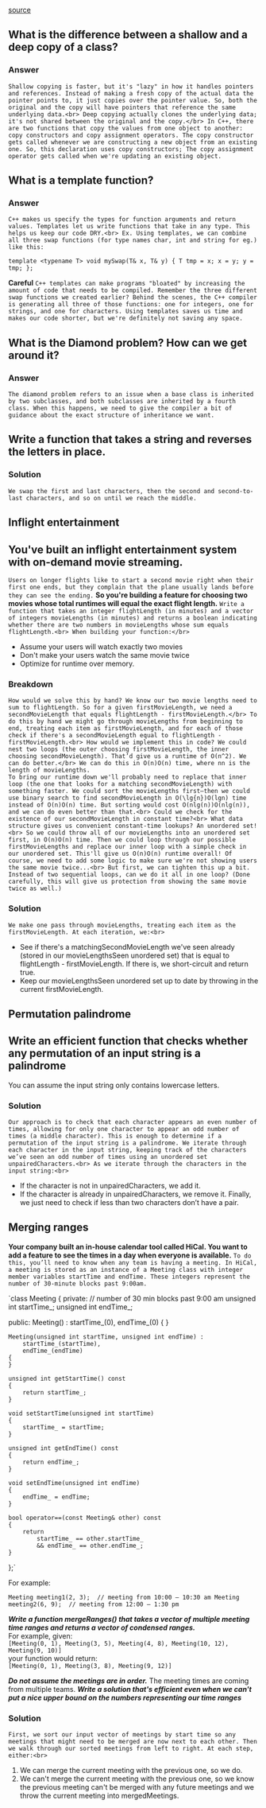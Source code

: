 
[source](https://www.interviewcake.com/cpp-interview-questions)

## What is the difference between a shallow and a deep copy of a class?
### Answer
`Shallow copying is faster, but it's "lazy" in how it handles pointers and references. Instead of making a fresh copy of the actual data the pointer points to, it just copies over the pointer value. So, both the original and the copy will have pointers that reference the same underlying data.<br> Deep copying actually clones the underlying data; it's not shared between the original and the copy.</br> In C++, there are two functions that copy the values from one object to another: copy constructors and copy assignment operators. The copy constructor gets called whenever we are constructing a new object from an existing one. So, this declaration uses copy constructors; The copy assignment operator gets called when we're updating an existing object.`


## What is a template function?
### Answer
`C++ makes us specify the types for function arguments and return values. Templates let us write functions that take in any type. This helps us keep our code DRY.<br> Ex. Using templates, we can combine all three swap functions (for type names char, int and string for eg.) like this:`

`template <typename T>
void mySwap(T& x, T& y)
{
    T tmp = x;
    x = y;
    y = tmp;
};`

**Careful**
`C++ templates can make programs "bloated" by increasing the amount of code that needs to be compiled. Remember the three different swap functions we created earlier? Behind the scenes, the C++ compiler is generating all three of those functions: one for integers, one for strings, and one for characters. Using templates saves us time and makes our code shorter, but we're definitely not saving any space.`


## What is the Diamond problem? How can we get around it?
### Answer
`The diamond problem refers to an issue when a base class is inherited by two subclasses, and both subclasses are inherited by a fourth class. When this happens, we need to give the compiler a bit of guidance about the exact structure of inheritance we want.`


## Write a function that takes a string and reverses the letters in place. 
### Solution
`We swap the first and last characters, then the second and second-to-last characters, and so on until we reach the middle.`


## Inflight entertainment
## **You've built an inflight entertainment system with on-demand movie streaming.**
`Users on longer flights like to start a second movie right when their first one ends, but they complain that the plane usually lands before they can see the ending.`
**So you're building a feature for choosing two movies whose total runtimes will equal the exact flight length.**
`Write a function that takes an integer flightLength (in minutes) and a vector of integers movieLengths (in minutes) and returns a boolean indicating whether there are two numbers in movieLengths whose sum equals flightLength.<br> When building your function:</br>`
- Assume your users will watch exactly two movies
- Don't make your users watch the same movie twice
- Optimize for runtime over memory.

### Breakdown
`How would we solve this by hand? We know our two movie lengths need to sum to flightLength. So for a given firstMovieLength, we need a secondMovieLength that equals flightLength - firstMovieLength.</br> To do this by hand we might go through movieLengths from beginning to end, treating each item as firstMovieLength, and for each of those check if there's a secondMovieLength equal to flightLength - firstMovieLength.<br> How would we implement this in code? We could nest two loops (the outer choosing firstMovieLength, the inner choosing secondMovieLength). That’d give us a runtime of O(n^2). We can do better.</br> We can do this in O(n)O(n) time, where nn is the length of movieLengths.`
<br>
`To bring our runtime down we'll probably need to replace that inner loop (the one that looks for a matching secondMovieLength) with something faster. We could sort the movieLengths first—then we could use binary search to find secondMovieLength in O(\lg{n})O(lgn) time instead of O(n)O(n) time. But sorting would cost O(nlg(n))O(nlg(n)), and we can do even better than that.<br> Could we check for the existence of our secondMovieLength in constant time?<br> What data structure gives us convenient constant-time lookups? An unordered set!<br> So we could throw all of our movieLengths into an unordered set first, in O(n)O(n) time. Then we could loop through our possible firstMovieLengths and replace our inner loop with a simple check in our unordered set. This'll give us O(n)O(n) runtime overall! Of course, we need to add some logic to make sure we're not showing users the same movie twice...<br> But first, we can tighten this up a bit. Instead of two sequential loops, can we do it all in one loop? (Done carefully, this will give us protection from showing the same movie twice as well.)`

### Solution

`We make one pass through movieLengths, treating each item as the firstMovieLength. At each iteration, we:<br>`
- See if there's a matchingSecondMovieLength we've seen already (stored in our movieLengthsSeen unordered set) that is equal to flightLength - firstMovieLength. If there is, we short-circuit and return true.
- Keep our movieLengthsSeen unordered set up to date by throwing in the current firstMovieLength.


## Permutation palindrome
## **Write an efficient function that checks whether any permutation of an input string is a palindrome**
You can assume the input string only contains lowercase letters.

### Solution
`Our approach is to check that each character appears an even number of times, allowing for only one character to appear an odd number of times (a middle character). This is enough to determine if a permutation of the input string is a palindrome. We iterate through each character in the input string, keeping track of the characters we’ve seen an odd number of times using an unordered set unpairedCharacters.<br> As we iterate through the characters in the input string:<br>`
- If the character is not in unpairedCharacters, we add it.
- If the character is already in unpairedCharacters, we remove it.
Finally, we just need to check if less than two characters don’t have a pair.


## Merging ranges
**Your company built an in-house calendar tool called HiCal. You want to add a feature to see the times in a day when everyone is available.**
`To do this, you’ll need to know when any team is having a meeting. In HiCal, a meeting is stored as an instance of a Meeting class with integer member variables startTime and endTime. These integers represent the number of 30-minute blocks past 9:00am.`

`class Meeting
{
private:
    // number of 30 min blocks past 9:00 am
    unsigned int startTime_;
    unsigned int endTime_;

public:
    Meeting() :
        startTime_(0),
        endTime_(0)
    {
    }

    Meeting(unsigned int startTime, unsigned int endTime) :
        startTime_(startTime),
        endTime_(endTime)
    {
    }

    unsigned int getStartTime() const
    {
        return startTime_;
    }

    void setStartTime(unsigned int startTime)
    {
        startTime_ = startTime;
    }

    unsigned int getEndTime() const
    {
        return endTime_;
    }

    void setEndTime(unsigned int endTime)
    {
        endTime_ = endTime;
    }

    bool operator==(const Meeting& other) const
    {
        return
            startTime_ == other.startTime_
            && endTime_ == other.endTime_;
    }
};`

For example:<br>

`Meeting meeting1(2, 3);  // meeting from 10:00 – 10:30 am
Meeting meeting2(6, 9);  // meeting from 12:00 – 1:30 pm`

***Write a function mergeRanges() that takes a vector of multiple meeting time ranges and returns a vector of condensed ranges.***<br>
For example, given:<br>
`[Meeting(0, 1), Meeting(3, 5), Meeting(4, 8), Meeting(10, 12), Meeting(9, 10)]`<br>
your function would return:<br>
`[Meeting(0, 1), Meeting(3, 8), Meeting(9, 12)]`<br>

***Do not assume the meetings are in order.*** The meeting times are coming from multiple teams.
***Write a solution that's efficient even when we can't put a nice upper bound on the numbers representing our time ranges***

### Solution
`First, we sort our input vector of meetings by start time so any meetings that might need to be merged are now next to each other. Then we walk through our sorted meetings from left to right. At each step, either:<br>`
1. We can merge the current meeting with the previous one, so we do.
2. We can't merge the current meeting with the previous one, so we know the previous meeting can't be merged with any future meetings and we throw the current meeting into mergedMeetings.



